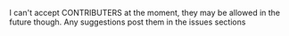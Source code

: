 I can't accept CONTRIBUTERS at the moment, they may be allowed in the future though. Any suggestions post them in the issues sections
